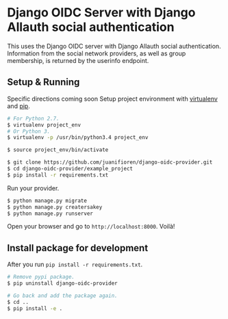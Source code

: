 # Django OIDC Server with Django Allauth social authentication

This uses the Django OIDC server with Django Allauth social authentication.  Information from the 
social network providers, as well as group membership, is returned by the userinfo endpoint.

## Setup & Running

Specific directions coming soon
Setup project environment with [virtualenv](https://virtualenv.pypa.io) and [pip](https://pip.pypa.io).

```bash
# For Python 2.7.
$ virtualenv project_env
# Or Python 3.
$ virtualenv -p /usr/bin/python3.4 project_env

$ source project_env/bin/activate

$ git clone https://github.com/juanifioren/django-oidc-provider.git
$ cd django-oidc-provider/example_project
$ pip install -r requirements.txt
```

Run your provider.

```bash
$ python manage.py migrate
$ python manage.py creatersakey
$ python manage.py runserver
```

Open your browser and go to `http://localhost:8000`. Voilà!

## Install package for development

After you run `pip install -r requirements.txt`.
```bash
# Remove pypi package.
$ pip uninstall django-oidc-provider

# Go back and add the package again.
$ cd ..
$ pip install -e .
```
